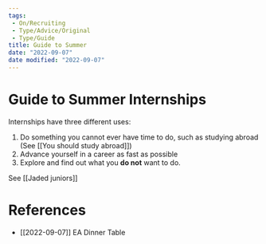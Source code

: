 ```yaml
---
tags:
 - On/Recruiting
 - Type/Advice/Original
 - Type/Guide 
title: Guide to Summer
date: "2022-09-07"
date modified: "2022-09-07"
---
```


# Guide to Summer Internships
Internships have three different uses:
1. Do something you cannot ever have time to do, such as studying abroad (See [[You should study abroad]])
2. Advance yourself in a career as fast as possible
3. Explore and find out what you **do not** want to do.

See [[Jaded juniors]]

# References
- [[2022-09-07]] EA Dinner Table
